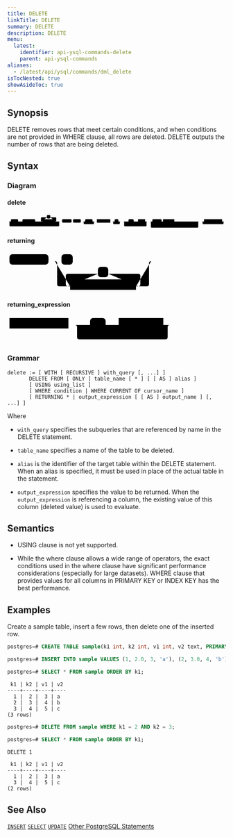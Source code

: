 ```yaml
---
title: DELETE
linkTitle: DELETE
summary: DELETE
description: DELETE
menu:
  latest:
    identifier: api-ysql-commands-delete
    parent: api-ysql-commands
aliases:
  - /latest/api/ysql/commands/dml_delete
isTocNested: true
showAsideToc: true
---
```


## Synopsis

DELETE removes rows that meet certain conditions, and when conditions are not provided in WHERE clause, all rows are deleted. DELETE outputs the number of rows that are being deleted.

## Syntax

### Diagram 

#### delete
<svg class="rrdiagram" version="1.1" xmlns:xlink="http://www.w3.org/1999/xlink" xmlns="http://www.w3.org/2000/svg" width="1512" height="97" viewbox="0 0 1512 97"><path class="connector" d="M0 50h25m50 0h30m88 0h20m-123 0q5 0 5 5v8q0 5 5 5h98q5 0 5-5v-8q0-5 5-5m5 0h30m-5 0q-5 0-5-5v-19q0-5 5-5h36m24 0h36q5 0 5 5v19q0 5-5 5m-5 0h40m-359 0q5 0 5 5v23q0 5 5 5h334q5 0 5-5v-23q0-5 5-5m5 0h10m66 0h10m54 0h30m51 0h20m-86 0q5 0 5 5v8q0 5 5 5h61q5 0 5-5v-8q0-5 5-5m5 0h10m93 0h30m26 0h20m-61 0q5 0 5 5v8q0 5 5 5h36q5 0 5-5v-8q0-5 5-5m5 0h50m36 0h20m-71 0q5 0 5 5v8q0 5 5 5h46q5 0 5-5v-8q0-5 5-5m5 0h10m49 0h20m-170 0q5 0 5 5v23q0 5 5 5h145q5 0 5-5v-23q0-5 5-5m5 0h30m64 0h10m78 0h176m-338 24q0 5 5 5h5m64 0h10m77 0h10m36 0h10m101 0h5q5 0 5-5m-333-24q5 0 5 5v32q0 5 5 5h318q5 0 5-5v-32q0-5 5-5m5 0h30m125 0h20m-160 0q5 0 5 5v8q0 5 5 5h135q5 0 5-5v-8q0-5 5-5m5 0h5"/><rect class="literal" x="25" y="34" width="50" height="24" rx="7"/><text class="text" x="35" y="50">WITH</text><rect class="literal" x="105" y="34" width="88" height="24" rx="7"/><text class="text" x="115" y="50">RECURSIVE</text><rect class="literal" x="274" y="5" width="24" height="24" rx="7"/><text class="text" x="284" y="21">,</text><a xlink:href="../grammar_diagrams#with-query"><rect class="rule" x="243" y="34" width="86" height="24"/><text class="text" x="253" y="50">with_query</text></a><rect class="literal" x="379" y="34" width="66" height="24" rx="7"/><text class="text" x="389" y="50">DELETE</text><rect class="literal" x="455" y="34" width="54" height="24" rx="7"/><text class="text" x="465" y="50">FROM</text><rect class="literal" x="539" y="34" width="51" height="24" rx="7"/><text class="text" x="549" y="50">ONLY</text><a xlink:href="../grammar_diagrams#table-name"><rect class="rule" x="620" y="34" width="93" height="24"/><text class="text" x="630" y="50">table_name</text></a><rect class="literal" x="743" y="34" width="26" height="24" rx="7"/><text class="text" x="753" y="50">*</text><rect class="literal" x="839" y="34" width="36" height="24" rx="7"/><text class="text" x="849" y="50">AS</text><a xlink:href="../grammar_diagrams#alias"><rect class="rule" x="905" y="34" width="49" height="24"/><text class="text" x="915" y="50">alias</text></a><rect class="literal" x="1004" y="34" width="64" height="24" rx="7"/><text class="text" x="1014" y="50">WHERE</text><a xlink:href="../grammar_diagrams#condition"><rect class="rule" x="1078" y="34" width="78" height="24"/><text class="text" x="1088" y="50">condition</text></a><rect class="literal" x="1004" y="63" width="64" height="24" rx="7"/><text class="text" x="1014" y="79">WHERE</text><rect class="literal" x="1078" y="63" width="77" height="24" rx="7"/><text class="text" x="1088" y="79">CURRENT</text><rect class="literal" x="1165" y="63" width="36" height="24" rx="7"/><text class="text" x="1175" y="79">OF</text><a xlink:href="../grammar_diagrams#cursor-name"><rect class="rule" x="1211" y="63" width="101" height="24"/><text class="text" x="1221" y="79">cursor_name</text></a><a xlink:href="../grammar_diagrams#returning-clause"><rect class="rule" x="1362" y="34" width="125" height="24"/><text class="text" x="1372" y="50">returning_clause</text></a></svg>

#### returning
<svg class="rrdiagram" version="1.1" xmlns:xlink="http://www.w3.org/1999/xlink" xmlns="http://www.w3.org/2000/svg" width="342" height="92" viewbox="0 0 342 92"><path class="connector" d="M0 21h5m90 0h30m26 0h186m-227 0q5 0 5 5v48q0 5 5 5h25m-5 0q-5 0-5-5v-19q0-5 5-5h69m24 0h69q5 0 5 5v19q0 5-5 5m-5 0h25q5 0 5-5v-48q0-5 5-5m5 0h5"/><rect class="literal" x="5" y="5" width="90" height="24" rx="7"/><text class="text" x="15" y="21">RETURNING</text><rect class="literal" x="125" y="5" width="26" height="24" rx="7"/><text class="text" x="135" y="21">*</text><rect class="literal" x="209" y="34" width="24" height="24" rx="7"/><text class="text" x="219" y="50">,</text><a xlink:href="../grammar_diagrams#returning-expression"><rect class="rule" x="145" y="63" width="152" height="24"/><text class="text" x="155" y="79">returning_expression</text></a></svg>

#### returning_expression
<svg class="rrdiagram" version="1.1" xmlns:xlink="http://www.w3.org/1999/xlink" xmlns="http://www.w3.org/2000/svg" width="385" height="64" viewbox="0 0 385 64"><path class="connector" d="M0 21h5m136 0h50m36 0h20m-71 0q5 0 5 5v8q0 5 5 5h46q5 0 5-5v-8q0-5 5-5m5 0h10m103 0h20m-224 0q5 0 5 5v23q0 5 5 5h199q5 0 5-5v-23q0-5 5-5m5 0h5"/><a xlink:href="../grammar_diagrams#output-expression"><rect class="rule" x="5" y="5" width="136" height="24"/><text class="text" x="15" y="21">output_expression</text></a><rect class="literal" x="191" y="5" width="36" height="24" rx="7"/><text class="text" x="201" y="21">AS</text><a xlink:href="../grammar_diagrams#output-name"><rect class="rule" x="257" y="5" width="103" height="24"/><text class="text" x="267" y="21">output_name</text></a></svg>

### Grammar
```
delete := [ WITH [ RECURSIVE ] with_query [, ...] ]
       DELETE FROM [ ONLY ] table_name [ * ] [ [ AS ] alias ]
       [ USING using_list ]
       [ WHERE condition | WHERE CURRENT OF cursor_name ]
       [ RETURNING * | output_expression [ [ AS ] output_name ] [, ...] ]
```

Where
- `with_query` specifies the subqueries that are referenced by name in the DELETE statement.

- `table_name` specifies a name of the table to be deleted.

- `alias` is the identifier of the target table within the DELETE statement. When an alias is specified, it must be used in place of the actual table in the statement.

- `output_expression` specifies the value to be returned. When the `output_expression` is referencing a column, the existing value of this column (deleted value) is used to evaluate.

## Semantics

- USING clause is not yet supported.

- While the where clause allows a wide range of operators, the exact conditions used in the where clause have significant performance considerations (especially for large datasets). WHERE clause that provides values for all columns in PRIMARY KEY or INDEX KEY has the best performance.

## Examples
Create a sample table, insert a few rows, then delete one of the inserted row.

```sql
postgres=# CREATE TABLE sample(k1 int, k2 int, v1 int, v2 text, PRIMARY KEY (k1, k2));
```

```sql
postgres=# INSERT INTO sample VALUES (1, 2.0, 3, 'a'), (2, 3.0, 4, 'b'), (3, 4.0, 5, 'c');
```

```sql
postgres=# SELECT * FROM sample ORDER BY k1;
```

```
 k1 | k2 | v1 | v2
----+----+----+----
  1 |  2 |  3 | a
  2 |  3 |  4 | b
  3 |  4 |  5 | c
(3 rows)
```

```sql
postgres=# DELETE FROM sample WHERE k1 = 2 AND k2 = 3;
```

```sql
postgres=# SELECT * FROM sample ORDER BY k1;
```

```
DELETE 1
```

```
 k1 | k2 | v1 | v2
----+----+----+----
  1 |  2 |  3 | a
  3 |  4 |  5 | c
(2 rows)
```

## See Also
[`INSERT`](../dml_insert)
[`SELECT`](../dml_select)
[`UPDATE`](../dml_update)
[Other PostgreSQL Statements](..)
